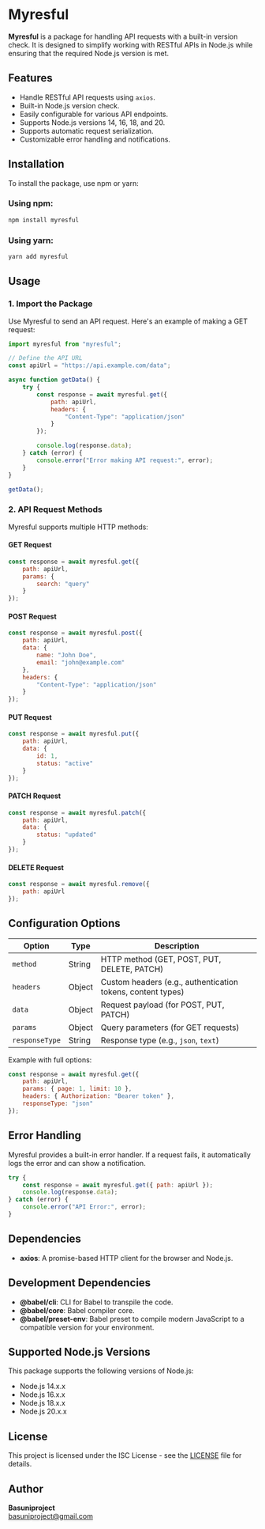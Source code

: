 # Myresful

**Myresful** is a package for handling API requests with a built-in version check. It is designed to simplify working with RESTful APIs in Node.js while ensuring that the required Node.js version is met.

## Features

-   Handle RESTful API requests using `axios`.
-   Built-in Node.js version check.
-   Easily configurable for various API endpoints.
-   Supports Node.js versions 14, 16, 18, and 20.
-   Supports automatic request serialization.
-   Customizable error handling and notifications.

## Installation

To install the package, use npm or yarn:

### Using npm:

```bash
npm install myresful
```

### Using yarn:

```bash
yarn add myresful
```

## Usage

### 1. Import the Package

Use Myresful to send an API request. Here's an example of making a GET request:

```javascript
import myresful from "myresful";

// Define the API URL
const apiUrl = "https://api.example.com/data";

async function getData() {
	try {
		const response = await myresful.get({
			path: apiUrl,
			headers: {
				"Content-Type": "application/json"
			}
		});

		console.log(response.data);
	} catch (error) {
		console.error("Error making API request:", error);
	}
}

getData();
```

### 2. API Request Methods

Myresful supports multiple HTTP methods:

#### GET Request

```javascript
const response = await myresful.get({
	path: apiUrl,
	params: {
		search: "query"
	}
});
```

#### POST Request

```javascript
const response = await myresful.post({
	path: apiUrl,
	data: {
		name: "John Doe",
		email: "john@example.com"
	},
	headers: {
		"Content-Type": "application/json"
	}
});
```

#### PUT Request

```javascript
const response = await myresful.put({
	path: apiUrl,
	data: {
		id: 1,
		status: "active"
	}
});
```

#### PATCH Request

```javascript
const response = await myresful.patch({
	path: apiUrl,
	data: {
		status: "updated"
	}
});
```

#### DELETE Request

```javascript
const response = await myresful.remove({
	path: apiUrl
});
```

## Configuration Options

| Option         | Type   | Description                                                 |
| -------------- | ------ | ----------------------------------------------------------- |
| `method`       | String | HTTP method (GET, POST, PUT, DELETE, PATCH)                 |
| `headers`      | Object | Custom headers (e.g., authentication tokens, content types) |
| `data`         | Object | Request payload (for POST, PUT, PATCH)                      |
| `params`       | Object | Query parameters (for GET requests)                         |
| `responseType` | String | Response type (e.g., `json`, `text`)                        |

Example with full options:

```javascript
const response = await myresful.get({
	path: apiUrl,
	params: { page: 1, limit: 10 },
	headers: { Authorization: "Bearer token" },
	responseType: "json"
});
```

## Error Handling

Myresful provides a built-in error handler. If a request fails, it automatically logs the error and can show a notification.

```javascript
try {
	const response = await myresful.get({ path: apiUrl });
	console.log(response.data);
} catch (error) {
	console.error("API Error:", error);
}
```

## Dependencies

-   **axios**: A promise-based HTTP client for the browser and Node.js.

## Development Dependencies

-   **@babel/cli**: CLI for Babel to transpile the code.
-   **@babel/core**: Babel compiler core.
-   **@babel/preset-env**: Babel preset to compile modern JavaScript to a compatible version for your environment.

## Supported Node.js Versions

This package supports the following versions of Node.js:

-   Node.js 14.x.x
-   Node.js 16.x.x
-   Node.js 18.x.x
-   Node.js 20.x.x

## License

This project is licensed under the ISC License - see the [LICENSE](LICENSE) file for details.

## Author

**Basuniproject**  
[basuniproject@gmail.com](mailto:basuniproject@gmail.com)
